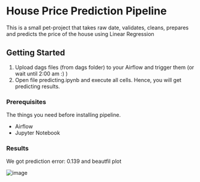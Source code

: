# House Price Prediction Pipeline

This is a small pet-project that takes raw date, validates, cleans, prepares and predicts the price of the house using Linear Regression

## Getting Started

1. Upload dags files (from dags folder) to your Airflow and trigger them (or wait until 2:00 am :) )
2. Open file predicting.ipynb and execute all cells. Hence, you will get predicting results.

### Prerequisites

The things you need before installing pipeline.

* Airflow
* Jupyter Notebook

### Results

We got prediction error: 0.139 and beautfil plot

![image](https://user-images.githubusercontent.com/73384534/228936651-ed71e386-2783-4415-8f61-c1176a888738.png)
